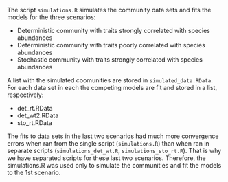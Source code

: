 The script `simulations.R` simulates the community data sets and fits the models for the three scenarios:

* Deterministic community with traits strongly correlated with species
  abundances
* Deterministic community with traits poorly correlated with species
  abundances
* Stochastic community with traits strongly correlated with species
  abundances

A list with the simulated coomunities are stored in `simulated_data.RData`.
For each data set in each the competing models are fit and stored in a list, respectively:

* det_rt.RData
* det_wt2.RData
* sto_rt.RData

The fits to data sets in the last two scenarios had much more convergence errors when ran from the single script (`simulations.R`) than when ran in separate scripts (`simulations_det_wt.R`, `simulations_sto_rt.R`). That is why we have separated scripts for these last two scenarios. Therefore, the simulations.R was used only to simulate the communities and fit the models to the 1st scenario.

